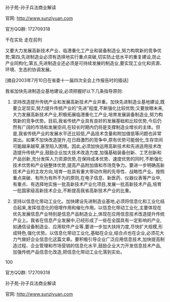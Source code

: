 孙子苑-孙子兵法商业解读

官网: http://www.sunziyuan.com

官方QQ群: 172709318

干在实处 走在前列

又要大力发展高新技术产业、临港重化工产业和装备制造业,努力构筑新的竞争优势;第四,先进制造业必须有选择地实行重点突破,切实防止低水平的重复建设,防止产业同构化;第五,先进制造业还必须是可持续发展的制造业,要实现工业化和资源、环境、生态的协调发展。

[摘自2003年7月10日在省委十一届四次全会上作报告时的插话]

我省加快先进制造业基地建设,必须把握好以下几条指导原则:

1. 坚持改造提升传统产业和发展高新技术产业并重。加快先进制造业基地建设,既要立足现实,努力提升传统产业的“先进”程度,不断强化比较优势;又要放眼未来,大力发展高新技术产业,积极拓展临港重化工产业,培育发展装备制造业,努力构筑新的竞争优势。目前,我省传统产业具有良好的发展基础和比较优势,今后仍然有广阔的市场和发展空间,在较长时期内仍将是支撑制造业增长的主体。但是,我省传统产业的发展水平还比较低,产品技术含量和附加值低等问题也非常突出。如果不加快改造提升,在日趋激烈的竞争中,原有优势可能弱化,生存空间可能越来越窄,甚至陷入困境。因此,必须加快运用高新技术和先进适用技术改造提升传统产业,鼓励企业加大技术改造力度,加强基础装备创新、工艺创新和产品创新,充分发挥人力资源优势,在保持成本优势、速度优势的同时,不断强化技术优势和产业链整体优势,提高产品附加值和市场竞争力。要进一步明确高新技术产业的主攻方向,培育一批具有重大带动作用的先导性、战略性产业。按照重点突破、有所为有所不为的原则,在电子信息、新医药、仪器仪表等产业中,有重点、有选择地实施一批高新技术产业化项目,发展一批高新技术产品,培育一批国家级高新技术企业,不断提高我省高新技术产业的比重。

2. 坚持以信息化带动工业化。加快建设先进制造业基地,必须将信息化和工业化结合起来,发挥信息化的倍增作用和催化作用。以信息化带动工业化,主要体现在优先发展信息产业特别是信息产品制造业上,体现在应用信息技术改造提升传统产业上。我省在信息产业发展中,已经形成了一些在全国具有一定影响的产业,如通信设备制造业、应用软件产业等,要进一步加大扶持力度,尽快扩大规模,形成特色,强化优势。以信息化带动工业化,基础在企业,结合点也在企业,必须花大力气做好企业信息化这篇文章。要积极引导企业广泛应用信息技术,加快提高制造过程、企业管理和市场营销的信息化水平,鼓励企业大力开发信息技术产品,加强传统产品信息化改造,把信息化带动工业化落到实处。

100

官方QQ群: 172709318

孙子苑-孙子兵法商业解读

官网: http://www.sunziyuan.com